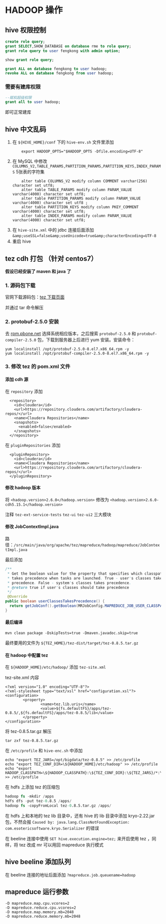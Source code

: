 # HADOOP 操作

## hive 权限控制
```sql
create role query;
grant SELECT,SHOW_DATABASE on database rme to role query;
grant role query to user fengkong with admin option;

show grant role query;

grant ALL on database fengkong to user hadoop;
revoke ALL on database fengkong from user hadoop;
```
### 需要有建库权限
```sql
--赋权超级权限
grant all to user hadoop;
```
即可正常建库

## hive 中文乱码

1. 在 `${HIVE_HOME}/conf` 下的 `hive-env.sh` 文件里添加
    ```shell
        export HADOOP_OPTS="$HADOOP_OPTS -Dfile.encoding=UTF-8"
    ```
2. 在 MySQL 中修改 `COLUMNS_V2,TABLE_PARAMS,PARTITION_PARAMS,PARTITION_KEYS,INDEX_PARAMS` 5张表的字符集
    ```
        alter table COLUMNS_V2 modify column COMMENT varchar(256) character set utf8;
        alter table TABLE_PARAMS modify column PARAM_VALUE varchar(4000) character set utf8;
        alter table PARTITION_PARAMS modify column PARAM_VALUE varchar(4000) character set utf8 ;
        alter table PARTITION_KEYS modify column PKEY_COMMENT varchar(4000) character set utf8;
        alter table INDEX_PARAMS modify column PARAM_VALUE varchar(4000) character set utf8;
    ```
3. 在 `hive-site.xml` 中的 jdbc 连接后面添加 `&amp;useSSL=false&amp;useUnicode=true&amp;characterEncoding=UTF-8`
4. 重启 hive 


## tez cdh 打包 （针对 centos7）

**假设已经安装了 maven 和 java 了**

### 1. 源码包下载
官网下载源码包：[tez 下载页面](http://tez.apache.org/releases/index.html)

并通过 tar 命令解压

### 2. protobuf-2.5.0 安装

去 [rpm.pbone.net](http://rpm.pbone.net/) 选择系统相应版本，之后搜索 `protobuf-2.5.0` 和 `protobuf-compiler-2.5.0` 包，下载到服务器上后进行 yum 安装。安装命令：
```
yum localinstall /opt/protobuf-2.5.0-8.el7.x86_64.rpm -y
yum localinstall /opt/protobuf-compiler-2.5.0-8.el7.x86_64.rpm -y
```

### 3. 修改 tez 的 pom.xml 文件

#### 添加 cdh 源
在 `repository` 添加
```
  <repository>
    <id>cloudera</id>
    <url>https://repository.cloudera.com/artifactory/cloudera-repos/</url>
    <name>Cloudera Repositories</name>
    <snapshots>
      <enabled>false</enabled>
    </snapshots>
  </repository>
```
在 `pluginRepositories` 添加
```
  <pluginRepository>
    <id>cloudera</id>
    <name>Cloudera Repositories</name>
    <url>https://repository.cloudera.com/artifactory/cloudera-repos/</url>
  </pluginRepository>
```

#### 修改 hadoop 版本
将 `<hadoop.version>2.6.0</hadoop.version>` 修改为 `<hadoop.version>2.6.0-cdh5.15.1</hadoop.version>`

注释 `tez-ext-service-tests` `tez-ui` `tez-ui2` 三大模块

#### 修改 JobContextImpl.java
路径：`/src/main/java/org/apache/tez/mapreduce/hadoop/mapreduce/JobContextImpl.java`

最后添加
```java
/**
 * Get the boolean value for the property that specifies which classpath
 * takes precedence when tasks are launched. True - user's classes takes
 * precedence. False - system's classes takes precedence.
 * @return true if user's classes should take precedence
 */
 @Override
public boolean userClassesTakesPrecedence() {
  return getJobConf().getBoolean(MRJobConfig.MAPREDUCE_JOB_USER_CLASSPATH_FIRST, false);
}
```

#### 最后编译

```shell
mvn clean package -DskipTests=true -Dmaven.javadoc.skip=true
```
最终要用的文件为 `${TEZ_HOME}/tez-dist/target/tez-0.8.5.tar.gz`

#### 在 hadoop 中配置 tez
在 `${HADOOP_HOME}/etc/hadoop/` 添加 `tez-site.xml`

tez-site.xml 内容
```
<?xml version="1.0" encoding="UTF-8"?>
<?xml-stylesheet type="text/xsl" href="configuration.xsl"?>
<configuration>
        <property>
                <name>tez.lib.uris</name>
                <value>${fs.defaultFS}/apps/tez-0.8.5/,${fs.defaultFS}/apps/tez-0.8.5/lib</value>
        </property>
</configuration>
```

将 tez-0.8.5.tar.gz 解压
```
tar zxf tez-0.8.5.tar.gz 
```

在 `/etc/profile` 和 `hive-enc.sh` 中添加
```
echo "export TEZ_JARS=/opt/bigdata/tez-0.8.5" >> /etc/profile
echo "export TEZ_CONF_DIR=\${HADOOP_HOME}/etc/hadoop" >> /etc/profile
echo "export HADOOP_CLASSPATH=\${HADOOP_CLASSPATH}:\${TEZ_CONF_DIR}:\${TEZ_JARS}/*:\${TEZ_JARS}/lib/*" >> /etc/profile
```

在 hdfs 上添加 tez 的压缩包
```s
hadoop fs -mkdir /apps
hdfs dfs -put tez-0.8.5 /apps/
hadoop fs -copyFromLocal tez-0.8.5.tar.gz /apps/
```

在 hdfs 上和本地的 tez lib 目录中，还有 hive 的 lib 目录中添加 kryo-2.22.jar 包，不然会报 `Caused by: java.lang.ClassNotFoundException: com.esotericsoftware.kryo.Serializer` 的错误

在 beeline 连接中使用 `SET hive.execution.engine=tez;` 来开启使用 tez ，同样，将 tez 改成 mr 可以用回 mapreduce 执行模式



## hive beeline 添加队列
在 beeline 连接的地址后面添加 `?mapreduce.job.queuename=hadoop`


## mapreduce 运行参数
```shell
-D mapreduce.map.cpu.vcores=2
-D mapreduce.reduce.cpu.vcores=2
-D mapreduce.map.memory.mb=2048
-D mapreduce.reduce.memory.mb=2048
```
